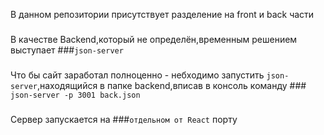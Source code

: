 В данном репозитории присутствует разделение на front и back части
###
В качестве Backend,который не определён,временным решением выступает ###`json-server`
###
Что бы сайт заработал полноценно - небходимо запустить `json-server`,находящийся в папке backend,вписав в консоль команду ### `json-server -p 3001 back.json`
###
Сервер запускается на ###`отдельном от React` порту
 
